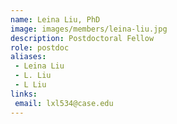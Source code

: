 ```yaml
---
name: Leina Liu, PhD
image: images/members/leina-liu.jpg
description: Postdoctoral Fellow
role: postdoc
aliases:
 - Leina Liu
 - L. Liu
 - L Liu
links:
 email: lxl534@case.edu
---
```

